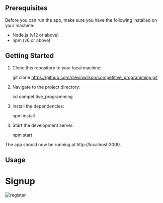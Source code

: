 ## Prerequisites

Before you can run the app, make sure you have the following installed on your machine:

- Node.js (v12 or above)
- npm (v6 or above)

## Getting Started

1. Clone this repository to your local machine:

   git clone  https://github.com/clevinwilson/competitive_programming.git

2. Navigate to the project directory:

   cd competitive_programming

3. Install the dependencies:

   npm install

4. Start the development server:

   npm start

The app should now be running at http://localhost:3000.

## Usage

# Signup
![register](https://drive.google.com/file/d/1FGNF5e-xAxNsqhoDpAOrj_XOZEF-Pt7T/view?usp=drive_link)